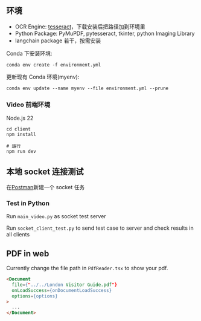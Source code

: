 ## 环境

- OCR Engine: [tesseract](https://github.com/UB-Mannheim/tesseract/wiki)，下载安装后把路径加到环境里
- Python Package: PyMuPDF, pytesseract, tkinter, python Imaging Library
- langchain package 若干，按需安装

Conda 下安装环境:

`conda env create -f environment.yml`

更新现有 Conda 环境(myenv):

`conda env update --name myenv --file environment.yml --prune`

### Video 前端环境

Node.js 22

```shell
cd client
npm install

# 运行
npm run dev
```

## 本地 socket 连接测试

在[Postman](https://www.postman.com/)新建一个 socket 任务

### Test in Python

Run `main_video.py` as socket test server

Run `socket_client_test.py` to send test case to server and check results in all clients

## PDF in web

Currently change the file path in `PdfReader.tsx` to show your pdf.

```html
<Document
  file={"../../London Visitor Guide.pdf"}
  onLoadSuccess={onDocumentLoadSuccess}
  options={options}
>
  ...
</Document>
```
